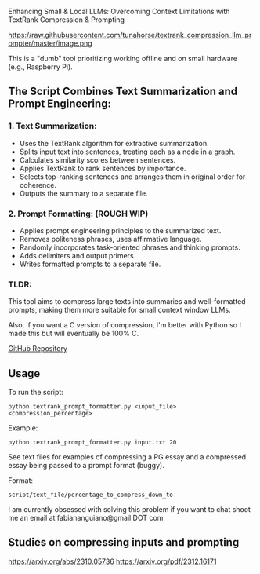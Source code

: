 Enhancing Small & Local LLMs: Overcoming Context Limitations with TextRank Compression & Prompting

https://raw.githubusercontent.com/tunahorse/textrank_compression_llm_prompter/master/image.png

This is a "dumb" tool prioritizing working offline and on small hardware (e.g., Raspberry Pi).

## The Script Combines Text Summarization and Prompt Engineering:

### 1. Text Summarization:
- Uses the TextRank algorithm for extractive summarization.
- Splits input text into sentences, treating each as a node in a graph.
- Calculates similarity scores between sentences.
- Applies TextRank to rank sentences by importance.
- Selects top-ranking sentences and arranges them in original order for coherence.
- Outputs the summary to a separate file.

### 2. Prompt Formatting: (ROUGH WIP)
- Applies prompt engineering principles to the summarized text.
- Removes politeness phrases, uses affirmative language.
- Randomly incorporates task-oriented phrases and thinking prompts.
- Adds delimiters and output primers.
- Writes formatted prompts to a separate file.

### TLDR:
This tool aims to compress large texts into summaries and well-formatted prompts, making them more suitable for small context window LLMs.

Also, if you want a C version of compression, I'm better with Python so I made this but will eventually be 100% C.

[GitHub Repository](https://github.com/tunahorse/TextRank_local_text_summarizer)

## Usage

To run the script:

```
python textrank_prompt_formatter.py <input_file> <compression_percentage>
```

Example:
```
python textrank_prompt_formatter.py input.txt 20
```

See text files for examples of compressing a PG essay and a compressed essay being passed to a prompt format (buggy).

Format:
```
script/text_file/percentage_to_compress_down_to
```

I am currently obsessed with solving this problem if you want to chat shoot me an email at fabiananguiano@gmail DOT com 

## Studies on compressing inputs and prompting

https://arxiv.org/abs/2310.05736
https://arxiv.org/pdf/2312.16171
